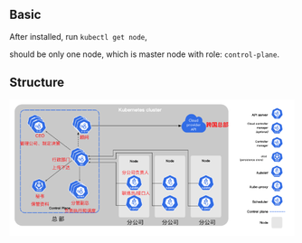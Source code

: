 ## Basic

After installed, run `kubectl get node`,

should be only one node, which is master node with role: `control-plane`.

## Structure

![img.png](img.png)